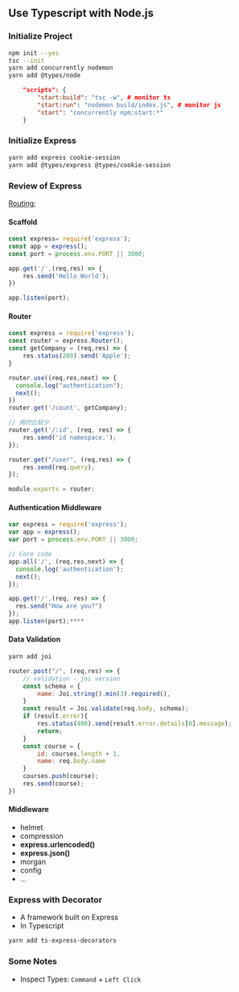 ## Use Typescript with Node.js

### Initialize Project
```sh
npm init --yes
tsc --init
yarn add concurrently nodemon
yarn add @types/node
```
```json
	"scripts": {
		"start:build": "tsc -w", # monitor ts 
		"start:run": "nodemon build/index.js", # monitor js
		"start": "concurrently npm:start:*"
	}
```

### Initialize Express
```sh
yarn add express cookie-session
yarn add @types/express @types/cookie-session
```

### Review of Express
[Routing](https://expressjs.com/zh-cn/guide/routing.html);

#### Scaffold
```javascript
const express= require('express');
const app = express();
const port = process.env.PORT || 3000;

app.get('/',(req,res) => {
    res.send('Hello World');
})

app.listen(port);
```

#### Router
```javascript
const express = require('express');
const router = express.Router();
const getCompany = (req,res) => {
    res.status(200).send('Apple');
}

router.use((req,res,next) => {
  console.log("authentication");
  next();
})
router.get('/count', getCompany);

// 用的比较少
router.get('/:id', (req, res) => {
	res.send('id namespace.');
});

router.get("/user", (req,res) => {
    res.send(req.query);
});

module.exports = router;
```

#### Authentication Middleware
```javascript
var express = require('express');
var app = express();
var port = process.env.PORT || 3000;

// Core code
app.all('/', (req,res,next) => {
  console.log('authentication');
  next();
});

app.get('/',(req, res) => {
  res.send("How are you?")
});
app.listen(port);****
```

#### Data Validation
```sh
yarn add joi
```
```javascript
router.post("/", (req,res) => {
    // validation - joi version
    const schema = {
        name: Joi.string().min(3).required(),
    }
    const result = Joi.validate(req.body, schema);
    if (result.error){
        res.status(400).send(result.error.details[0].message);
        return;
    }
    const course = {
        id: courses.length + 1,
        name: req.body.name
    }
    courses.push(course);
    res.send(course);
})
```

#### Middleware
- helmet
- compression
- **express.urlencoded()**
- **express.json()**
- morgan
- config
- ...


### Express with Decorator
- A framework built on Express
- In Typescript
```sh
yarn add ts-express-decorators
```


### Some Notes
- Inspect Types: `Command` + `Left Click`
